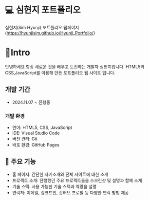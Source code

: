 # 💻 심현지 포트폴리오
심현지(Sim Hyunji) 포트폴리오 웹페이지 (https://hyunjisim.github.io/Hyunji_Portfolio/)
# 👋Intro
안녕하세요 항상 새로운 것을 배우고 도전하는 개발자 심현지입니다.
HTML5와 CSS,JavaScript를 이용해 만든 포트폴리오 웹 사이트 입니다.
## 개발 기간
* 2024.11.07 ~ 진행중
### 개발 환경
* 언어: HTML5, CSS, JavaScript
* IDE: Visual Studio Code
* 버전 관리: Git
* 배포 환경: GitHub Pages

## 🔑 주요 기능
* 홈 페이지: 간단한 자기소개와 전체 사이트에 대한 소개
* 프로젝트 소개: 진행했던 주요 프로젝트들을 스크린샷 및 설명과 함께 소개
* 기술 스택: 사용 가능한 기술 스택과 역량을 설명
* 연락처: 이메일, 링크드인, 깃허브 프로필 등 다양한 연락 방법 제공

